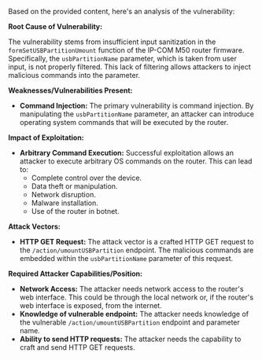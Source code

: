 Based on the provided content, here's an analysis of the vulnerability:

**Root Cause of Vulnerability:**

The vulnerability stems from insufficient input sanitization in the `formSetUSBPartitionUmount` function of the IP-COM M50 router firmware. Specifically, the `usbPartitionName` parameter, which is taken from user input, is not properly filtered. This lack of filtering allows attackers to inject malicious commands into the parameter.

**Weaknesses/Vulnerabilities Present:**

*   **Command Injection:** The primary vulnerability is command injection. By manipulating the `usbPartitionName` parameter, an attacker can introduce operating system commands that will be executed by the router.

**Impact of Exploitation:**

*   **Arbitrary Command Execution:** Successful exploitation allows an attacker to execute arbitrary OS commands on the router. This can lead to:
    *   Complete control over the device.
    *   Data theft or manipulation.
    *   Network disruption.
    *   Malware installation.
    *   Use of the router in botnet.

**Attack Vectors:**

*   **HTTP GET Request:** The attack vector is a crafted HTTP GET request to the `/action/umountUSBPartition` endpoint. The malicious commands are embedded within the `usbPartitionName` parameter of this request.

**Required Attacker Capabilities/Position:**

*   **Network Access:** The attacker needs network access to the router's web interface. This could be through the local network or, if the router's web interface is exposed, from the internet.
*   **Knowledge of vulnerable endpoint:** The attacker needs knowledge of the vulnerable `/action/umountUSBPartition` endpoint and parameter name.
*   **Ability to send HTTP requests:** The attacker needs the capability to craft and send HTTP GET requests.